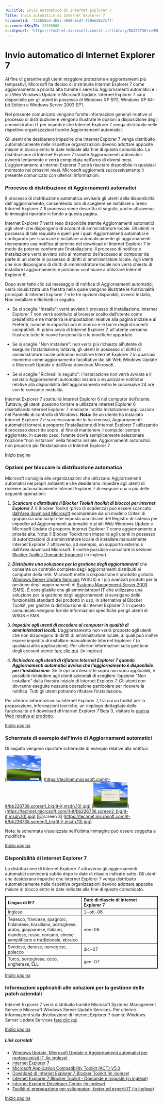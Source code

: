 ```yaml
---
TOCTitle: Invio automatico di Internet Explorer 7
Title: Invio automatico di Internet Explorer 7
ms:assetid: '7a2b58bd-3b92-4669-b1df-f78e6d8d7cff'
ms:contentKeyID: 13180000
ms:mtpsurl: 'https://technet.microsoft.com/it-it/library/Bb226738(v=MSDN.10)'
---
```


Invio automatico di Internet Explorer 7
=======================================

Al fine di garantire agli utenti maggiore protezione e aggiornamenti più tempestivi, Microsoft ha deciso di distribuire Internet Explorer 7 come aggiornamento a priorità alta tramite il servizio Aggiornamenti automatici e i siti Web Windows Update e Microsoft Update. Internet Explorer 7 sarà disponibile per gli utenti in possesso di Windows XP SP2, Windows XP 64-bit Edition e Windows Server 2003 SP1.

Nel presente comunicato vengono fornite informazioni generali relative al processo di distribuzione e vengono illustrate le opzioni a disposizione degli amministratori IT per impedire che Internet Explorer 7 venga distribuito nelle rispettive organizzazioni tramite Aggiornamenti automatici.

Gli utenti che desiderano impedire che Internet Explorer 7 venga distribuito automaticamente nelle rispettive organizzazioni devono adottare apposite misure di blocco entro le date indicate alla fine di questo comunicato. La distribuzione di Internet Explorer 7 tramite Aggiornamenti automatici avverrà lentamente e verrà completata nell'arco di diversi mesi. L’aggiornamento a Internet Explorer 7 potrà risultare disponibile in qualsiasi momento nei prossimi mesi. Microsoft aggiornerà successivamente il presente comunicato con ulteriori informazioni.

### Processo di distribuzione di Aggiornamenti automatici

Il processo di distribuzione automatica avviserà gli utenti della disponibilità dell'aggiornamento, consentendo loro di scegliere se installare o meno Internet Explorer 7. Il processo viene descritto di seguito, anche attraverso le immagini riportate in fondo a questa pagina.

Internet Explorer 7 verrà reso disponibile tramite Aggiornamenti automatici agli utenti che dispongono di account di amministratore locale. Gli utenti in possesso di tale requisito e quelli per i quali Aggiornamenti automatici è configurato per scaricare e installare automaticamente gli aggiornamenti riceveranno una notifica al termine del download di Internet Explorer 7 in modo da poterne confermare l’installazione. Il processo di notifica e installazione verrà avviato solo al momento dell'accesso al computer da parte di un utente in possesso di diritti di amministratore locale. Agli utenti che non dispongono di diritti di amministratore locale non verrà chiesto di installare l’aggiornamento e potranno continuare a utilizzare Internet Explorer 6.

Dopo aver fatto clic sul messaggio di notifica di Aggiornamenti automatici, verrà visualizzata una finestra nella quale vengono illustrate le funzionalità principali di Internet Explorer 7 e le tre opzioni disponibili, ovvero Installa, Non installare e Richiedi in seguito.

-   Se si sceglie "Installa": verrà avviato il processo di installazione. Internet Explorer 7 non verrà sostituito al browser scelto dall’utente come predefinito e ne manterrà le impostazioni relative alla pagina iniziale e ai Preferiti, nonché le impostazioni di ricerca e le barre degli strumenti compatibili. Al primo avvio di Internet Explorer 7, all'utente verranno illustrate tutte le nuove funzionalità e le modifiche apportate.

-   Se si sceglie "Non installare": non verrà più richiesto all'utente di eseguire l’installazione; tuttavia, gli utenti in possesso di diritti di amministratore locale potranno installare Internet Explorer 7 in qualsiasi momento come aggiornamento facoltativo dai siti Web Windows Update e Microsoft Update o dall’Area download Microsoft.

-   Se si sceglie "Richiedi in seguito": l'installazione non verrà avviata e il servizio Aggiornamenti automatici inizierà a visualizzare notifiche relative alla disponibilità dell'aggiornamento entro le successive 24 ore con le consuete modalità.

Internet Explorer 7 sostituirà Internet Explorer 6 nel computer dell’utente. Tuttavia, gli utenti possono tornare a utilizzare Internet Explorer 6 disintallando Internet Explorer 7 mediante l'utilità Installazione applicazioni nel Pannello di controllo di Windows. **Nota:** Se un utente ha installato Internet Explorer 7 e successivamente lo ha rimosso, Aggiornamenti automatici tornerà a proporre l’installazione di Internet Explorer 7 utilizzando il processo descritto sopra, al fine di mantenere il computer sempre aggiornato. In questo caso, l’utente dovrà semplicemente selezionare l’opzione “non installare” nella finestra iniziale. Aggiornamenti automatici non proporrà più l’installazione di Internet Explorer 7.

[](#mainsection)[Inizio pagina](#mainsection)

### Opzioni per bloccare la distribuzione automatica

Microsoft consiglia alle organizzazioni che utilizzano Aggiornamenti automatici nei propri ambienti e che desiderano impedire agli utenti di ricevere automaticamente Internet Explorer 7 di eseguire una o più delle seguenti operazioni:

1.  ***Scaricare e distribuire il Blocker Toolkit (toolkit di blocco) per Internet Explorer 7.*** Il Blocker Toolkit (privo di scadenza) può essere scaricato [dall’Area download Microsoft](http://go.microsoft.com/fwlink/?linkid=65788) ecomprende sia un modello Criteri di gruppo sia uno script che imposta una chiave del Registro di sistema per impedire ad Aggiornamenti automatici e ai siti Web Windows Update e Microsoft Update di proporre Internet Explorer 7 come aggiornamento a priorità alta. Nota: il Blocker Toolkit non impedirà agli utenti in possesso di autorizzazioni di amministratore locale di installare manualmente Internet Explorer 7 attraverso, ad esempio, un supporto esterno o dall’Area download Microsoft. È inoltre possibile consultare la sezione [Blocker Toolkit: Domande frequenti](http://www.microsoft.com/technet/updatemanagement/windowsupdate/ie7blockertoolfaq.mspx) (in inglese)*.*

2.  ***Distribuire una soluzione per la gestione degli aggiornamenti*** che consenta un controllo completo degli aggiornamenti distribuiti ai computer della rete. Microsoft mette a disposizione il prodotto gratuito [Windows Server Update Services](http://www.microsoft.com/windowsserversystem/updateservices/default.mspx) (WSUS) e i più avanzati prodotti per la gestione degli aggiornamenti di [Systems Management Server 2003](http://www.microsoft.com/italy/server/systemcenter/default.mspx) (SMS). È consigliabile che gli amministratori IT che utilizzano una soluzione per la gestione degli aggiornamenti si avvalgano delle funzionalità standard del prodotto in uso, in alternativa al Blocker Toolkit, per gestire la distribuzione di Internet Explorer 7. In questo comunicato vengono fornite informazioni specifiche per gli utenti di WSUS e SMS.

3.  ***Impedire agli utenti di accedere al computer in qualità di amministratori locali.*** L’aggiornamento non verrà proposto agli utenti che non dispongono di diritti di amministratore locale, ai quali può inoltre essere impedito di installare manualmente Internet Explorer 7 (o qualsiasi altra applicazione). Per ulteriori informazioni sulla gestione degli account utente [fare clic qui](http://www.microsoft.com/resources/documentation/windows/xp/all/proddocs/en-us/windows_security_default_settings.mspx?mfr=true). (in inglese)

4.  ***Richiedere agli utenti di rifiutare Internet Explorer 7 quando Aggiornamenti automatici avvisa che l'aggiornamento è disponibile per l'installazione.*** Se le opzioni descritte sopra non sono applicabili, è possibile richiedere agli utenti aziendali di scegliere l’opzione "Non installare" dalla finestra iniziale di Internet Explorer 7. Gli utenti non dovranno eseguire nessuna operazione particolare per ricevere la notifica. Tutti gli utenti potranno rifiutare l’installazione.

Per ulteriori informazioni su Internet Explorer 7, tra cui un toolkit per la preparazione, informazioni tecniche, un riepilogo dettagliato delle funzionalità e il download di Internet Explorer 7 Beta 3, visitare la [pagina Web relativa al prodotto](http://www.microsoft.com/italy/windows/ie/default.mspx).

[](#mainsection)[Inizio pagina](#mainsection)

### Schermate di esempio dell'invio di Aggiornamenti automatici

Di seguito vengono riportate schermate di esempio relative alla notifica:

[![](images/bb226738.screen1(it-it,MSDN.10).jpg "screen 1")]
(https://technet.microsoft.com/it-it/bb226738.screen1_big(it-it,msdn.10).jpg)
[![](images/bb226738.screen2(it-it,MSDN.10).jpg "screen 2")]
(https://technet.microsoft.com/it-it/bb226738.screen2_big(it-it,msdn.10).jpg)
[![](images/bb226738.screen3(it-it,MSDN.10).jpg "screen 3")]
(https://technet.microsoft.com/it-it/bb226738.screen3_big(it-it,msdn.10).jpg)

Nota: la schermata visualizzata nell'ultima immagine può essere soggetta a modifiche

[](#mainsection)[Inizio pagina](#mainsection)

### Disponibilità di Internet Explorer 7

La distribuzione di Internet Explorer 7 attraverso gli aggiornamenti automatici comincerà subito dopo le date di rilascio indicate sotto. Gli utenti che desiderano impedire che Internet Explorer 7 venga distribuito automaticamente nelle rispettive organizzazioni devono adottare apposite misure di blocco entro le date indicate alla fine di questo comunicato.

 
<table style="border:1px solid black;">
<colgroup>
<col width="50%" />
<col width="50%" />
</colgroup>
<tbody>
<tr class="odd">
<td style="border:1px solid black;"><strong>Lingua di IE7</strong></td>
<td style="border:1px solid black;"><strong>Date di rilascio di Internet Explorer 7</strong></td>
</tr>
<tr class="even">
<td style="border:1px solid black;">Inglese</td>
<td style="border:1px solid black;">1-ott-06</td>
</tr>
<tr class="odd">
<td style="border:1px solid black;">Tedesco, francese, spagnolo, finlandese, brasiliano, portoghese, arabo, giapponese, italiano, olandese, russo, coreano, cinese semplificato e tradizionale, ebraico</td>
<td style="border:1px solid black;">nov-06</td>
</tr>
<tr class="even">
<td style="border:1px solid black;">Svedese, danese, norvegese, polacco</td>
<td style="border:1px solid black;">dic-07</td>
</tr>
<tr class="odd">
<td style="border:1px solid black;">Turco, portoghese, ceco, ungherese, ELL</td>
<td style="border:1px solid black;">gen-07</td>
</tr>
</tbody>
</table>
  
[](#mainsection)[Inizio pagina](#mainsection)
  
### Informazioni applicabili alle soluzioni per la gestione delle patch aziendali
  
Internet Explorer 7 verrà distribuito tramite Microsoft Systems Management Server e Microsoft Windows Server Update Services. Per ulteriori informazioni sulla distribuzione di Internet Explorer 7 tramite Windows Server Update Services [fare clic qui](http://technet2.microsoft.com/windowsserver/en/technologies/featured/wsus/default.mspx).
  
[](#mainsection)[Inizio pagina](#mainsection)
  
##### Link correlati
  
-   [Windows Update, Microsoft Update e Aggiornamenti automatici per professionisti IT (in inglese)](http://www.microsoft.com/technet/updatemanagement/windowsupdate/default.mspx#enc)  
-   [Internet Explorer 7](http://www.microsoft.com/italy/windows/ie/default.mspx)  
-   [Microsoft Application Compatibility Toolkit (ACT) V5.0](http://www.microsoft.com/italy/technet/windowsvista/appcompat/tools.mspx)  
-   [Download di Internet Explorer 7 Blocker Toolkit (in inglese)](http://www.microsoft.com/downloads/details.aspx?familyid=4516a6f7-5d44-482b-9dbd-869b4a90159c&displaylang=en)  
-   [Internet Explorer 7 Blocker Toolkit - Domande e risposte (in inglese)](http://www.microsoft.com/technet/updatemanagement/windowsupdate/ie7blockertoolfaq.mspx)  
-   [Internet Explorer Developer Center (in inglese)](http://msdn.microsoft.com/ie/)  
-   [Toolkit di preparazione per sviluppatori, tester ed esperti IT (in inglese)](http://www.microsoft.com/downloads/details.aspx?familyid=d13ee10d-2718-47f1-aa86-1e32d526383d&displaylang=en)
  
[](#mainsection)[Inizio pagina](#mainsection)
